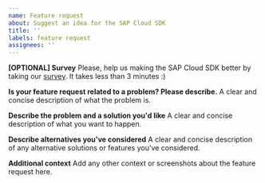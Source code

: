 ```yaml
---
name: Feature request
about: Suggest an idea for the SAP Cloud SDK
title: ''
labels: feature request
assignees: ''
---
```


**[OPTIONAL] Survey**
Please, help us making the SAP Cloud SDK better by taking our [survey](https://sapinsights.eu.qualtrics.com/jfe/form/SV_0P69X6kJ0Pdxqbc).
It takes less than 3 minutes :)

**Is your feature request related to a problem? Please describe.**
A clear and concise description of what the problem is.

**Describe the problem and a solution you'd like**
A clear and concise description of what you want to happen.

**Describe alternatives you've considered**
A clear and concise description of any alternative solutions or features you've considered.

**Additional context**
Add any other context or screenshots about the feature request here.
